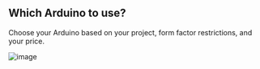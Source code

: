 ## Which Arduino to use?

Choose your Arduino based on your project, form factor restrictions, and your price.

![image](images/which_arduino.png)